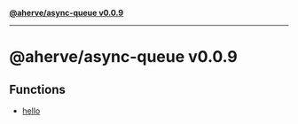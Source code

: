 [**@aherve/async-queue v0.0.9**](README.md)

***

# @aherve/async-queue v0.0.9

## Functions

- [hello](functions/hello.md)
